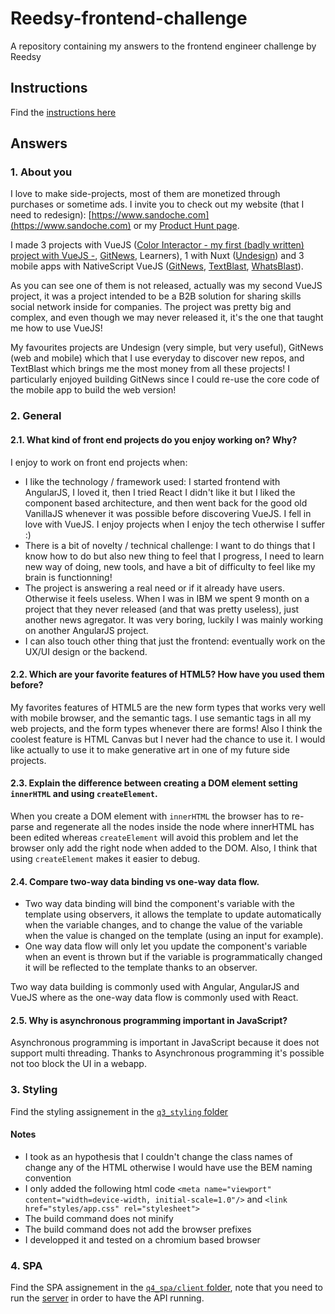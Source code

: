 # Reedsy-frontend-challenge
A repository containing my answers to the frontend engineer challenge by Reedsy

## Instructions
Find the [instructions here](./docs/INSTRUCTIONS.md)

## Answers

### 1. About you
I love to make side-projects, most of them are monetized through purchases or sometime ads. I invite you to check out my website (that I need to redesign): [https://www.sandoche.com](https://www.sandoche.com) or my [Product Hunt page](https://www.producthunt.com/@sandochee).

I made 3 projects with VueJS ([Color Interactor - my first (badly written) project with VueJS -](https://colors.learn.uno/), [GitNews](https://git.news), Learners), 1 with Nuxt ([Undesign](https://undesign.learn.uno)) and 3 mobile apps with NativeScript VueJS ([GitNews](https://gitnews.learn.uno), [TextBlast](https://textblast.learn.uno), [WhatsBlast](https://whatsblast.learn.uno)).

As you can see one of them is not released, actually was my second VueJS project, it was a project intended to be a B2B solution for sharing skills social network inside for companies. The project was pretty big and complex, and even though we may never released it, it's the one that taught me how to use VueJS! 

My favourites projects are Undesign (very simple, but very useful), GitNews (web and mobile) which that I use everyday to discover new repos, and TextBlast which brings me the most money from all these projects! I particularly enjoyed building GitNews since I could re-use the core code of the mobile app to build the web version!

### 2. General

#### 2.1. What kind of front end projects do you enjoy working on? Why?
I enjoy to work on front end projects when:
- I like the technology / framework used: I started frontend with AngularJS, I loved it, then I tried React I didn't like it but I liked the component based architecture, and then went back for the good old VanillaJS whenever it was possible before discovering VueJS. I fell in love with VueJS. I enjoy projects when I enjoy the tech otherwise I suffer :)
- There is a bit of novelty / technical challenge: I want to do things that I know how to do but also new thing to feel that I progress, I need to learn new way of doing, new tools, and have a bit of difficulty to feel like my brain is functionning!
- The project is answering a real need or if it already have users. Otherwise it feels useless. When I was in IBM we spent 9 month on a project that they never released (and that was pretty useless), just another news agregator. It was very boring, luckily I was mainly working on another AngularJS project.
- I can also touch other thing that just the frontend: eventually work on the UX/UI design or the backend.

#### 2.2. Which are your favorite features of HTML5? How have you used them before?
My favorites features of HTML5 are the new form types that works very well with mobile browser, and the semantic tags.
I use semantic tags in all my web projects, and the form types whenever there are forms! Also I think the coolest feature is HTML Canvas but I never had the chance to use it. I would like actually to use it to make generative art in one of my future side projects.

#### 2.3. Explain the difference between creating a DOM element setting `innerHTML` and using `createElement`.
When you create a DOM element with `innerHTML` the browser has to re-parse and regenerate all the nodes inside the node where innerHTML has been edited whereas `createElement` will avoid this problem and let the browser only add the right node when added to the DOM. Also, I think that using `createElement` makes it easier to debug.

#### 2.4. Compare two-way data binding vs one-way data flow.
- Two way data binding will bind the component's variable with the template using observers, it allows the template to update automatically when the variable changes, and to change the value of the variable when the value is changed on the template (using an input for example).
- One way data flow will only let you update the component's variable when an event is thrown but if the variable is programmatically changed it will be reflected to the template thanks to an observer.

Two way data building is commonly used with Angular, AngularJS and VueJS where as the one-way data flow is commonly used with React. 

#### 2.5. Why is asynchronous programming important in JavaScript?
Asynchronous programming is important in JavaScript because it does not support multi threading.
Thanks to Asynchronous programming it's possible not too block the UI in a webapp.

### 3. Styling
Find the styling assignement in the [`q3_styling` folder](./q3_styling/)

#### Notes
* I took as an hypothesis that I couldn't change the class names of change any of the HTML otherwise I would have use the BEM naming convention
* I only added the following html code `<meta name="viewport" content="width=device-width, initial-scale=1.0"/>` and `<link href="styles/app.css" rel="stylesheet">`
* The build command does not minify
* The build command does not add the browser prefixes
* I developped it and tested on a chromium based browser

### 4. SPA
Find the SPA assignement in the [`q4_spa/client` folder](./q4_spa/client), note that you need to run the [server](./q4_spa/server) in order to have the API running.

